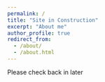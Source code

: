 ```yaml
---
permalink: /
title: "Site in Construction"
excerpt: "About me"
author_profile: true
redirect_from: 
  - /about/
  - /about.html
---
```


Please check back in later

